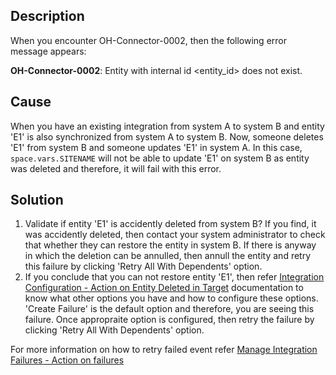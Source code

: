 ## Description

When you encounter OH-Connector-0002, then the following error message appears:

**OH-Connector-0002**: Entity with internal id &lt;entity_id&gt; does not exist.

## Cause

When you have an existing integration from system A to system B and entity 'E1' is also synchronized from system A to system B. Now, someone deletes 'E1' from system B and someone updates 'E1' in system A. In this case, <code class="expression">space.vars.SITENAME</code> will not be able to update 'E1' on system B as entity was deleted and therefore, it will fail with this error.

## Solution

1. Validate if entity 'E1' is accidently deleted from system B? If you find, it was accidently deleted, then contact your system administrator to check that whether they can restore the entity in system B. If there is anyway in which the deletion can be annulled, then annull the entity and retry this failure by clicking 'Retry All With Dependents' option.  
2. If you conclude that you can not restore entity 'E1', then refer [Integration Configuration - Action on Entity Deleted in Target](../../../../integrate/integration-configuration.md#action-on-entity-deleted-in-target) documentation to know what other options you have and how to configure these options. 'Create Failure' is the default option and therefore, you are seeing this failure. Once appropraite option is configured, then retry the failure by clicking 'Retry All With Dependents' option.

For more information on how to retry failed event refer [Manage Integration Failures - Action on failures](../../../troubleshooting/manage-integration-failures.md#action-on-failures)

